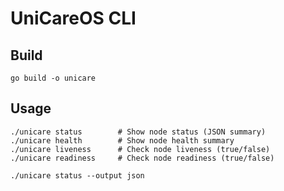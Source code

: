# UniCareOS CLI

## Build

    go build -o unicare

## Usage

    ./unicare status        # Show node status (JSON summary)
    ./unicare health        # Show node health summary
    ./unicare liveness      # Check node liveness (true/false)
    ./unicare readiness     # Check node readiness (true/false)

    ./unicare status --output json